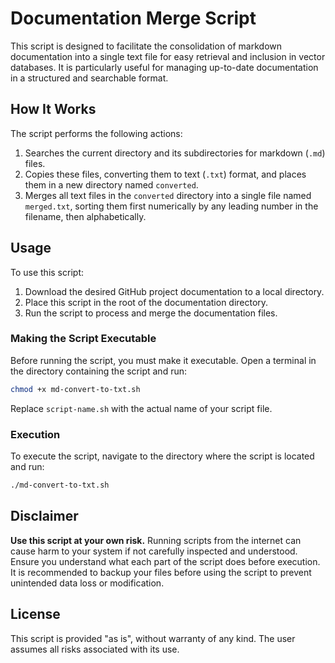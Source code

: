 
# Documentation Merge Script

This script is designed to facilitate the consolidation of markdown documentation into a single text file for easy retrieval and inclusion in vector databases. It is particularly useful for managing up-to-date documentation in a structured and searchable format.

## How It Works

The script performs the following actions:

1. Searches the current directory and its subdirectories for markdown (`.md`) files.
2. Copies these files, converting them to text (`.txt`) format, and places them in a new directory named `converted`.
3. Merges all text files in the `converted` directory into a single file named `merged.txt`, sorting them first numerically by any leading number in the filename, then alphabetically.

## Usage

To use this script:

1. Download the desired GitHub project documentation to a local directory.
2. Place this script in the root of the documentation directory.
3. Run the script to process and merge the documentation files.

### Making the Script Executable

Before running the script, you must make it executable. Open a terminal in the directory containing the script and run:

```bash
chmod +x md-convert-to-txt.sh
```

Replace `script-name.sh` with the actual name of your script file.

### Execution

To execute the script, navigate to the directory where the script is located and run:

```bash
./md-convert-to-txt.sh
```

## Disclaimer

**Use this script at your own risk.** Running scripts from the internet can cause harm to your system if not carefully inspected and understood. Ensure you understand what each part of the script does before execution. It is recommended to backup your files before using the script to prevent unintended data loss or modification.

## License

This script is provided "as is", without warranty of any kind. The user assumes all risks associated with its use.


